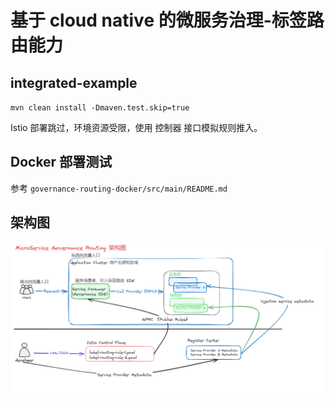 # 基于 cloud native 的微服务治理-标签路由能力

## integrated-example

`mvn clean install -Dmaven.test.skip=true`

Istio 部署跳过，环境资源受限，使用 控制器 接口模拟规则推入。

## Docker 部署测试

参考 `governance-routing-docker/src/main/README.md`

## 架构图

![架构图](./governance-routing-docs/src/main/doc-zh/assets/img/架构图.png)
